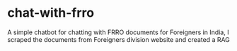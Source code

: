 # chat-with-frro
A simple chatbot for chatting with FRRO documents for Foreigners in India, I scraped the documents from Foreigners division website and created a RAG
